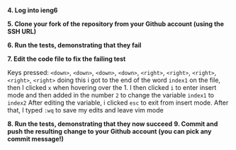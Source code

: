 **4. Log into ieng6**

**5. Clone your fork of the repository from your Github account (using the SSH URL)**

**6. Run the tests, demonstrating that they fail**

**7. Edit the code file to fix the failing test**

Keys pressed: `<down>`, `<down>`, `<down>`, `<down>`, `<right>`, `<right>`, `<right>`, `<right>`, `<right>` doing this i got to the end of the word `index1` on the file, then I clicked `x` when hovering over the 1. I then clicked `i` to enter insert mode and then added in the number `2` to change the variable `index1` to `index2` After editing the variable, i clicked `esc` to exit from insert mode. After that, I typed `:wq` to save my edits and leave vim mode

**8. Run the tests, demonstrating that they now succeed**
**9. Commit and push the resulting change to your Github account (you can pick any commit message!)**
